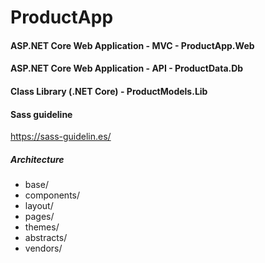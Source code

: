 # ProductApp

#### ASP.NET Core Web Application - MVC - ProductApp.Web

#### ASP.NET Core Web Application - API - ProductData.Db

#### Class Library (.NET Core) - ProductModels.Lib

#### Sass guideline
https://sass-guidelin.es/ 

##### Architecture

* base/
* components/
* layout/
* pages/
* themes/
* abstracts/
* vendors/
